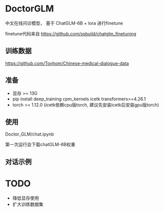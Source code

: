 # DoctorGLM
中文在线问诊模型， 基于 ChatGLM-6B + lora 进行finetune

finetune代码来自 https://github.com/ssbuild/chatglm_finetuning
## 训练数据
https://github.com/Toyhom/Chinese-medical-dialogue-data
## 准备
- 显存 >= 13G
- pip install deep_training cpm_kernels icetk transformers>=4.26.1 
- torch >= 1.12.0 (icetk依赖cpu版torch, 建议先安装icetk后安装gpu版torch)
## 使用
Doctor_GLM/chat.ipynb

第一次运行会下载chatGLM-6B权重
## 对话示例

# TODO
- 降低显存使用
- 扩大训练数据集
